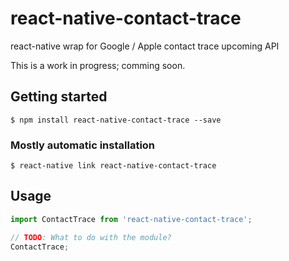 # react-native-contact-trace
react-native wrap for Google / Apple contact trace upcoming API

This is a work in progress; comming soon.

## Getting started

`$ npm install react-native-contact-trace --save`

### Mostly automatic installation

`$ react-native link react-native-contact-trace`

## Usage
```javascript
import ContactTrace from 'react-native-contact-trace';

// TODO: What to do with the module?
ContactTrace;
```
